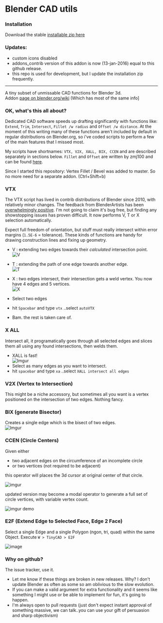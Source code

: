 Blender CAD utils
=================

### Installation

Download the stable [installable zip here](https://github.com/zeffii/mesh_tinyCAD/archive/master.zip)   

### Updates: 

  - custom icons disabled
  - addons_contrib version of this addon is now (13-jan-2016) equal to this github release.
  - this repo is used for development, but I update the installation zip frequently.
  
__________________


A tiny subset of unmissable CAD functions for Blender 3d.  
Addon [page on blender.org/wiki](http://wiki.blender.org/index.php/Extensions:2.6/Py/Scripts/Modeling/mesh_tinyCAD) (Which has most of the same info]  

### OK, what's this all about?

Dedicated CAD software speeds up drafting significantly with functions like: `Extend`, `Trim`,  `Intersect`, `Fillet /w radius` and `Offset /w distance`. At the moment of this writing many of these functions aren't included by default in regular distributions on Blender.org, so i've coded scripts to perform a few of the main features that I missed most. 
  
My scripts have shortnames: `VTX, V2X, XALL, BIX, CCEN` and are described separately in sections below. `Fillet` and `Offset` are written by zmj100 and can be found [here](http://blenderartists.org/forum/showthread.php?179375).


Since I started this repository: Vertex Fillet / Bevel was added to master. So no more need for a separate addon.  (Ctrl+Shift+b)

### VTX

The VTX script has lived in contrib distributions of Blender since 2010, with relatively minor changes. The feedback from BlenderArtists has been [overwhelmingly positive](http://blenderartists.org/forum/showthread.php?204836-CAD-Addon-Edge-Tools-(blender-2-6x)). I'm not going to claim it's bug free, but finding any showstopping issues has proven difficult. It now performs V, T or X selection automatically.   
  
Expect full freedom of orientation, but stuff must really intersect within error margins (`1.5E-6` = tolerance). These kinds of functions are handy for drawing construction lines and fixing up geometry. 

  - V : extending two edges towards their _calculated_ intersection point.  
   ![V](http://i.imgur.com/zBSciFf.png)

  - T : extending the path of one edge towards another edge.  
   ![T](http://i.imgur.com/CDH5oHm.png)

  - X : two edges intersect, their intersection gets a weld vertex. You now have 4 edges and 5 vertices.  
   ![X](http://i.imgur.com/kqtX9OE.png)


- Select two edges  
- hit `Spacebar` and type `vtx` ..select `autoVTX`  
- Bam. the rest is taken care of.


### X ALL

Intersect all, it programatically goes through all selected edges and slices them all using any found intersections, then welds them.

  - XALL is fast!  
  ![Imgur](http://i.imgur.com/1I7totI.gif)
  - Select as many edges as you want to intersect.
  - hit `spacebar` and type `xa`  ..select `XALL intersect all edges`

### V2X (Vertex to Intersection)

This might be a niche accessory, but sometimes all you want is a vertex positioned on the intersection of two edges. Nothing fancy.

### BIX (generate Bisector)

Creates a single edge which is the bisect of two edges.  
![Imgur](http://i.imgur.com/uzyv1Mv.gif)  

### CCEN (Circle Centers)

Given either 

- two adjacent edges on the circumference of an incomplete circle
- or two vertices (not required to be adjacent)

this operator will places the 3d cursor at original center of that circle.

![imgur](https://cloud.githubusercontent.com/assets/619340/5595657/2786f984-9279-11e4-9dff-9db5d5a52a52.gif)

updated version may become a modal operator to generate a full set of circle vertices, with variable vertex count.

![imgur demo](https://cloud.githubusercontent.com/assets/619340/5602194/ce613c96-933d-11e4-9879-d2cfc686cb69.gif)
  
### E2F (Extend Edge to Selected Face, Edge 2 Face)

Select a single Edge and a single Polygon (ngon, tri, quad) within the same Object. Execute `W > TinyCAD > E2F`

![image](https://cloud.githubusercontent.com/assets/619340/12091278/2884820e-b2f6-11e5-9f1b-37ebfdf10cfc.png)


### Why on github?

The issue tracker, use it.  

-  Let me know if these things are broken in new releases. Why? I don't update Blender as often as some so am oblivious to the slow evolution. 
-  If you can make a valid argument for extra functionality and it seems like something I might use or be able to implement for fun, it's going to happen.
-  I'm always open to pull requests (just don't expect instant approval of something massive, we can talk..you can use your gift of persuasion and sharp objectivism)
